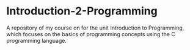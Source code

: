 # Introduction-2-Programming
A repository of my course on for the unit Introduction to Programming, which focuses on the basics of programming concepts using the C programming language.
